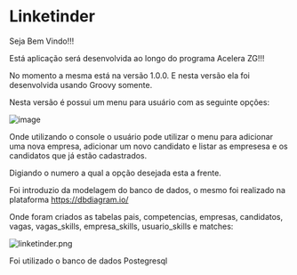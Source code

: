 # Linketinder

Seja Bem Vindo!!!

Está aplicação será desenvolvida ao longo do programa Acelera ZG!!!

No momento a mesma está na versão 1.0.0. E nesta versão ela foi desenvolvida usando Groovy somente.

Nesta versão é possui um menu para usuário com as seguinte opções:

![image](https://github.com/JoaquimLuan/Linketinder/assets/109047479/9a3e110f-6b4c-40b2-b816-b2b23282f4f0)

Onde utilizando o console o usuário pode utilizar o menu para adicionar uma nova empresa, 
adicionar um novo candidato e listar as empresesa e os candidatos que já estão cadastrados.

Digiando o numero a qual a opção desejada esta a frente.

Foi introduzio da modelagem do banco de dados, o mesmo foi realizado na plataforma https://dbdiagram.io/

Onde foram criados as tabelas pais, competencias, empresas, candidatos, vagas, vagas_skills, empresa_skills, usuario_skills e matches:


![linketinder.png](..%2FCursos%2Fcurso%20de%20Banco%20de%20dados%2Flinketinder.png)

Foi utilizado o banco de dados Postegresql





